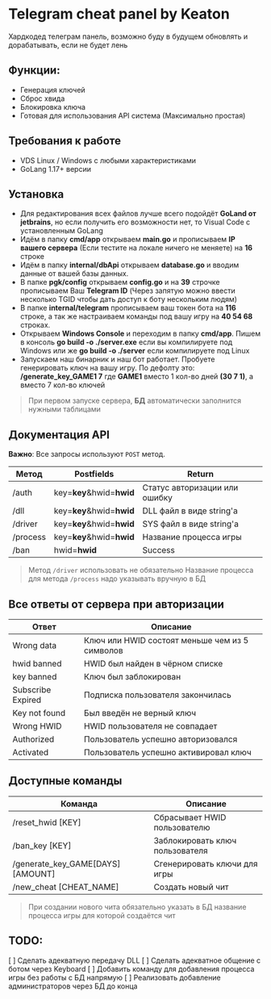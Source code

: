 # Telegram cheat panel by Keaton
Хардкодед телеграм панель, возможно буду в будущем обновлять и дорабатывать, если не будет лень

## Функции:
- Генерация ключей
- Сброс хвида
- Блокировка ключа
- Готовая для использования API система (Максимально простая)

## Требования к работе

- VDS Linux / Windows с любыми характеристиками
- GoLang 1.17+ версии

## Установка
- Для редактирования всех файлов лучше всего подойдёт **GoLand от jetbrains**, но если получить его возможности нет, то Visual Code с установленным GoLang 
- Идём в папку **cmd/app** открываем **main.go** и прописываем **IP вашего сервера** (Если тестите на локале ничего не меняете) на **16** строке
- Идём в папку **internal/dbApi** открываем **database.go** и вводим данные от вашей базы данных. 
- В папке **pgk/config** открываем **config.go** и на **39** строчке прописываем Ваш **Telegram ID** (Через запятую можно ввести несколько TGID чтобы дать доступ к боту нескольким людям)
- В папке **internal/telegram** прописываем ваш токен бота на **116** строке, а так же настраиваем команды под вашу игру на **40 54 68** строках. 
- Открываем **Windows Console** и переходим в папку **cmd/app**. Пишем в консоль **go build -o ./server.exe** если вы компилируете под Windows или же **go build -o ./server** если компилируете под Linux
- Запускаем наш бинарник и наш бот работает. Пробуете генерировать ключ на вашу игру. По дефолту это: **/generate_key_GAME1 7** где **GAME1** вместо 1 кол-во дней **(30 7 1)**, а вместо 7 кол-во ключей

> При первом запуске сервера, **БД** автоматически заполнится нужными таблицами


## Документация API
**Важно**: Все запросы используют `POST` метод. 

| Метод | Postfields | Return |
| ------ | ------ | ------ |
| /auth | key=**key**&hwid=**hwid** | Статус авторизации или ошибку |
| /dll | key=**key**&hwid=**hwid** | DLL файл в виде string'a |
| /driver | key=**key**&hwid=**hwid** | SYS файл в виде string'a |
| /process | key=**key**&hwid=**hwid** | Название процесса игры |
| /ban | hwid=**hwid** | Success |

> Метод `/driver` использовать не обязательно
> Название процесса для метода `/process` надо указывать вручную в БД

## Все ответы от сервера при авторизации
| Ответ | Описание |
| ------ | ------ |
| Wrong data | Ключ или HWID состоят меньше чем из 5 символов|
| hwid banned | HWID был найден в чёрном списке |
| key banned | Ключ был заблокирован |
| Subscribe Expired | Подписка пользователя закончилась |
| Key not found | Был введён не верный ключ |
| Wrong HWID | HWID пользователя не совпадает |
| Authorized | Пользователь успешно авторизовался |
| Activated | Пользователь успешно активировал ключ |

## Доступные команды
| Команда | Описание |
| ------ | ------ |
| /reset_hwid [KEY] | Сбрасывает HWID пользователю |
| /ban_key [KEY]| Заблокировать ключ пользователя |
| /generate_key_GAME[DAYS] [AMOUNT]| Сгенерировать ключи для игры |
| /new_cheat [CHEAT_NAME]| Создать новый чит |
> При создании нового чита обязательно указать в БД название процесса игры для которой создаётся чит

## TODO:
[ ] Сделать адекватную передачу DLL 
[ ] Сделать адекватное общение с ботом через Keyboard 
[ ] Добавить команду для добавления процесса игры без работы с БД напрямую
[ ] Реализовать добавление администраторов через БД до конца